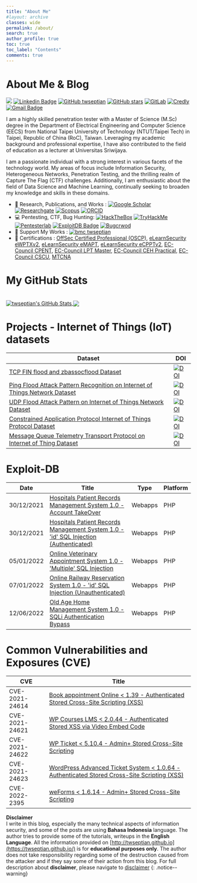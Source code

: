 ```yaml
---
title: "About Me"
#layout: archive
classes: wide
permalink: /about/
search: true
author_profile: true
toc: true
toc_label: "Contents"
comments: true
---
```


# About Me & Blog

<a href="https://twitter.com/twseptian_" ><img src="https://img.shields.io/twitter/follow/twseptian_.svg?style=social" /></a>
[![Linkedin Badge](https://img.shields.io/badge/-twseptian-blue?style=social&logo=Linkedin&logoColor=blue&link=https://www.linkedin.com/in/twseptian/)](https://www.linkedin.com/in/twseptian/)
[![GitHub twseptian](https://img.shields.io/github/followers/twseptian?label=follow&style=social)](https://github.com/twseptian)
[![GitHub stars](https://img.shields.io/github/stars/twseptian?logo=GitHub&style=social)](https://github.com/twseptian)
[![GitLab](https://img.shields.io/badge/-gitlab-%23FCA121?logo=gitlab&color=gray&style=social)](https://gitlab.com/twseptian/)
[![Credly](https://img.shields.io/badge/-Credly-%23FF6B00?logo=credly&logoColor=white&style=flat)](https://www.credly.com/users/tri-wanda-septian/badges)
[![Gmail Badge](https://img.shields.io/badge/-twseptian@gmail.com-c14438?style=social&logo=Gmail&logoColor=red&link=mailto:twseptian@gmail.com)](mailto:twseptian@gmail.com)


I am a highly skilled penetration tester with a Master of Science (M.Sc) degree in the Department of Electrical Engineering and Computer Science (EECS) from National Taipei University of Technology (NTUT/Taipei Tech) in Taipei, Republic of China (RoC), Taiwan. Leveraging my academic background and professional expertise, I have also contributed to the field of education as a lecturer at Universitas Sriwijaya.

I am a passionate individual with a strong interest in various facets of the technology world. My areas of focus include Information Security, Heterogeneous Networks, Penetration Testing, and the thrilling realm of Capture The Flag (CTF) challenges. Additionally, I am enthusiastic about the field of Data Science and Machine Learning, continually seeking to broaden my knowledge and skills in these domains.


- 📖 Research, Publications, and Works : [![Google Scholar](https://img.shields.io/badge/googlescholar-%234285F4.svg?&style=flat&logo=google-scholar&logoColor=white)](https://scholar.google.com.tw/citations?user=XMuXhkAAAAAJ&hl=en)
[![Researchgate](https://img.shields.io/badge/researchgate-%2300CCBB.svg?&style=flat&logo=researchgate&logoColor=white)](https://www.researchgate.net/profile/Tri_Septian)
[![Scopus](https://img.shields.io/badge/scopus-%23E9711C.svg?&style=flat&logo=scopus&logoColor=white)](https://www.scopus.com/authid/detail.uri?authorId=57194205196)
[![ORCID](https://img.shields.io/badge/-ORCID-A6CE39?style=flat&logo=ORCID&logoColor=white)](https://orcid.org/0000-0001-7031-7343)
- 💻 Pentesting, CTF, Bug Hunting: [![HackTheBox](https://img.shields.io/badge/-HackTheBox-%239FEF00?style=flat&logo=hackthebox&logoColor=white)](https://app.hackthebox.com/profile/183432)
[![TryHackMe](https://img.shields.io/badge/-TryHackMe-%23212C42?style=flat&logo=tryhackme&logoColor=white)](https://tryhackme.com/p/twseptian)
[![Pentesterlab](https://img.shields.io/badge/-pentesterlab-blue?logo=pentesterlab&color=blue&style=flat)](https://pentesterlab.com/profile/twsterlab)
[![ExploitDB Badge](https://img.shields.io/badge/-ExploitDB-red?style=flat&logo=kalilinux&logoColor=white&link=hhttps://www.exploit-db.com/?author=11552)](https://www.exploit-db.com/?author=11552)
[![Bugcrwod](https://img.shields.io/badge/bugcrowd-%23FE7A16.svg?logo=bugcrowd&color=white&style=flat)](https://bugcrowd.com/twseptian)
- 💸 Support My Works : [![bmc twseptian](https://img.shields.io/badge/support-@-ff69b4.svg?style=flat&color=white&logo=buy%20me%20a%20coffee)](https://www.buymeacoffee.com/twseptian)
- 🏅 Certifications : <a href="https://www.credly.com/badges/02bbb253-d62a-49c2-962f-2035b6f7f605">OffSec Certified Professional (OSCP)</a>, <a href="https://verified.elearnsecurity.com/certificates/464509fc-8005-4133-b5a4-efa012bac615">eLearnSecurity eWPTXv2</a>, <a href="https://verified.elearnsecurity.com/certificates/518040ae-52a3-43b4-a124-490d702d22dd">eLearnSecurity eMAPT</a>, <a href="https://verified.elearnsecurity.com/certificates/aec51c82-8b30-464b-9982-c29dc6618c3b">eLearnSecurity eCPPTv2</a>, <a href="https://aspen.eccouncil.org/VerifyBadge?&type=certification&a=wN+97xBVsr9ZdL8Nev7MfIV8SWlv02UlG5Agrtqrm5o=">EC-Council CPENT</a>, <a href="https://aspen.eccouncil.org/VerifyBadge?type=certification&a=wN+97xBVsr9ZdL8Nev7MfLrAhO4Rv3bCB7PajmHm1AE=">EC-Council LPT Master</a>, <a href="https://aspen.eccouncil.org/VerifyBadge?type=certification&a=RjLpHlv94HwrHByLKZw02VkNYlg0sDNqTcb0UnyQ760=">EC-Council CEH Practical</a>, <a href="https://aspen.eccouncil.org/VerifyBadge?type=certification&a=PT/lBHpBqJmv25cmnUnNBgw+gbw9/7R5i+CSXG/NGXY=">EC-Council CSCU</a>, <a href="https://mikrotik.com/training/certificates/b51121c81a4786e8ce7">MTCNA</a>


# My GitHub Stats
<br>
<a href="https://twseptian.github.io/">
  <img align="center" src="https://github-readme-stats.vercel.app/api?username=twseptian&count_private=true&show_icons=true&line_height=33&theme=tokyonight" alt="twseptian's GitHub Stats" />
</a>
<a href="https://twseptian.github.io/">
  <img align="center" src="https://github-readme-stats.vercel.app/api/top-langs/?username=twseptian&langs_count=4&line_height=35&theme=tokyonight" />
</a>

# Projects - Internet of Things (IoT) datasets

| Dataset | DOI |
|---------|------|
|[TCP FIN flood and zbassocflood Dataset](https://zenodo.org/record/4431541#.X_623HUzaNc)|<a href="https://doi.org/10.5281/zenodo.4431541"><img src="https://zenodo.org/badge/DOI/10.5281/zenodo.4431541.svg" alt="DOI"></a>|
|[Ping Flood Attack Pattern Recognition on Internet of Things Network Dataset](https://zenodo.org/record/4436208#.X_7PmHUzaNc)|<a href="https://doi.org/10.5281/zenodo.4436208"><img src="https://zenodo.org/badge/DOI/10.5281/zenodo.4436208.svg" alt="DOI"></a>|
|[UDP Flood Attack Pattern on Internet of Things Network Dataset](https://zenodo.org/record/4436127#.X_7DJXUzaNc)|<a href="https://doi.org/10.5281/zenodo.4436127"><img src="https://zenodo.org/badge/DOI/10.5281/zenodo.4436127.svg" alt="DOI"></a>|
|[Constrained Application Protocol Internet of Things Protocol Dataset](https://zenodo.org/record/4436043#.X_68SHUzaNc)|<a href="https://doi.org/10.5281/zenodo.4436043"><img src="https://zenodo.org/badge/DOI/10.5281/zenodo.4436043.svg" alt="DOI"></a>|
|[Message Queue Telemetry Transport Protocol on Internet of Thing Dataset](https://zenodo.org/record/4436172#.X_7KtHUzaNc)|<a href="https://doi.org/10.5281/zenodo.4436172"><img src="https://zenodo.org/badge/DOI/10.5281/zenodo.4436172.svg" alt="DOI"></a>|


# Exploit-DB

|Date   |Title | Type |Platform |
|-------|------|------|---------|
|30/12/2021|[Hospitals Patient Records Management System 1.0 - Account TakeOver](https://www.exploit-db.com/exploits/50631)|Webapps|PHP|
|30/12/2021|[Hospitals Patient Records Management System 1.0 - 'id' SQL Injection (Authenticated)](https://www.exploit-db.com/exploits/50630)|Webapps|PHP|
|05/01/2022|[Online Veterinary Appointment System 1.0 - 'Multiple' SQL Injection](https://www.exploit-db.com/exploits/50644)|Webapps|PHP|
|07/01/2022|[Online Railway Reservation System 1.0 - 'id' SQL Injection (Unauthenticated)](https://www.exploit-db.com/exploits/50646)|Webapps|PHP|
|12/06/2022|[Old Age Home Management System 1.0 - SQLi Authentication Bypass](https://www.exploit-db.com/exploits/50966)|Webapps|PHP|

# Common Vulnerabilities and Exposures (CVE)

|CVE | Title |
|----|-------|
|CVE-2021-24614|[Book appointment Online < 1.39 - Authenticated Stored Cross-Site Scripting (XSS)](https://wpscan.com/vulnerability/e8b5c609-dc67-4dce-b6bb-7d63c0c2a014)|
|CVE-2021-24621|[WP Courses LMS < 2.0.44 - Authenticated Stored XSS via Video Embed Code](https://wpscan.com/vulnerability/bfbb32ac-9ef9-46de-8e5e-7d6d6fb868d8)|
|CVE-2021-24622|[WP Ticket < 5.10.4 - Admin+ Stored Cross-Site Scripting](https://wpscan.com/vulnerability/41a2c72c-7db1-473a-8844-47f6ae9d0594)|
|CVE-2021-24623|[WordPress Advanced Ticket System < 1.0.64 - Authenticated Stored Cross-Site Scripting (XSS)](https://wpscan.com/vulnerability/41d9027c-a982-44c7-889e-721333496b5c)|
|CVE-2022-2395|[weForms < 1.6.14 - Admin+ Stored Cross-Site Scripting](https://wpscan.com/vulnerability/5e442dd9-a49d-4a8e-959b-199a8689da4b)|

**Disclaimer<br>**
I write in this blog, especially the many technical aspects of information security, and some of the posts are using **Bahasa Indonesia** language. The author tries to provide some of the tutorials, writeups in the **English Language**. All the information provided on [http://twseptian.github.io](https://twseptian.github.io/) is for **educational purposes only**. The author does not take responsibility regarding some of the destruction caused from the attacker and if they say some of their action from this blog. For full description about **disclaimer**, please navigate to <a href="/disclaimer">disclaimer</a>
{: .notice--warning}